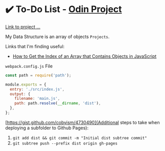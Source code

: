 # ✔️ To-Do List - [Odin Project](https://www.theodinproject.com/paths/full-stack-javascript/courses/javascript/lessons/todo-list)

[Link to project ...](ghost-goblin.github.io/to-do-list/)

My Data Structure is an array of objects `Projects`.

Links that I'm finding useful:
- [How to Get the Index of an Array that Contains Objects in JavaScript](https://www.w3docs.com/snippets/javascript/how-to-get-the-index-of-an-array-that-contains-objects-in-javascript.html)

`webpack.config.js` File
```js
const path = require('path');

module.exports = {
  entry: './src/index.js',
  output: {
    filename: 'main.js',
    path: path.resolve(__dirname, 'dist'),
  },
};
```

[https://gist.github.com/cobyism/4730490](Additional steps to take when deploying a subfolder to Github Pages):
1. `git add dist && git commit -m "Initial dist subtree commit"`
2. `git subtree push --prefix dist origin gh-pages`